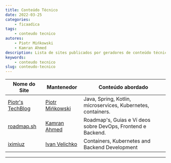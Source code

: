 ```yaml
---
title: Conteúdo Técnico
date: 2022-03-25
categories:
    - ficaadica
tags:
    - conteudo tecnico
autores:
    - Piotr Mińkowski
    - Kamran Ahmed
description: Lista de sites publicados por geradores de conteúdo técnico relevantes.
keywords:
    - conteudo tecnico
slug: conteudo-tecnico
---
```


| Nome do Site | Mantenedor | Conteúdo abordado |
|---|---|---|
| [Piotr's TechBlog](https://piotrminkowski.com/) | [Piotr Mińkowski](/autores/piotr-mińkowski/) | Java, Spring, Kotlin, microservices, Kubernetes, containers. |
| [roadmap.sh](https://roadmap.sh/) | [Kamran Ahmed](/autores/kamran-ahmed/) | Roadmap's, Guias e Ví deos sobre DevOps, Frontend e Backend. |
| [iximiuz](https://iximiuz.com/en/) | [Ivan Velichko](/autores/ivan-velichko/) | Containers, Kubernetes and Backend Development |

---
